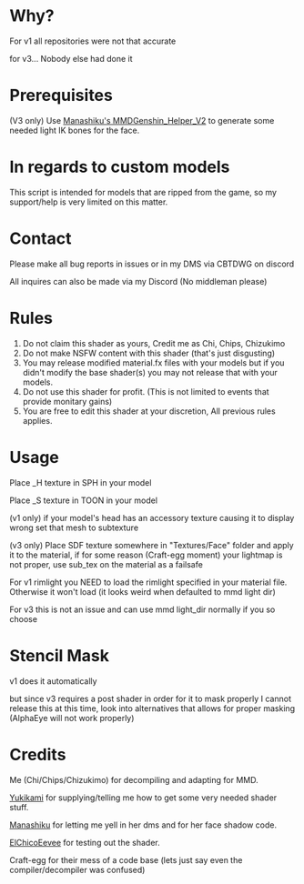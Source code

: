 # Why?

For v1 all repositories were not that accurate

for v3... Nobody else had done it

# Prerequisites 

(V3 only) Use [Manashiku's MMDGenshin_Helper_V2](https://github.com/Manashiku/MMDGenshin/releases) to generate some needed light IK bones for the face.

# In regards to custom models

This script is intended for models that are ripped from the game, so my support/help is very limited on this matter.

# Contact

Please make all bug reports in issues or in my DMS via CBTDWG on discord

All inquires can also be made via my Discord (No middleman please)

# Rules

1. Do not claim this shader as yours, Credit me as Chi, Chips, Chizukimo
2. Do not make NSFW content with this shader (that's just disgusting)
3. You may release modified material.fx files with your models but if you didn't modify the base shader(s) you may not release that with your models.
4. Do not use this shader for profit. (This is not limited to events that provide monitary gains)
5. You are free to edit this shader at your discretion, All previous rules applies.

# Usage

Place _H texture in SPH in your model

Place _S texture in TOON in your model

(v1 only) if your model's head has an accessory texture causing it to display wrong set that mesh to subtexture

(v3 only) Place SDF texture somewhere in "Textures/Face" folder and apply it to the material, if for some reason (Craft-egg moment) your lightmap is not proper, use sub_tex on the material as a failsafe

For v1 rimlight you NEED to load the rimlight specified in your material file. Otherwise it won't load (it looks weird when defaulted to mmd light dir)

For v3 this is not an issue and can use mmd light_dir normally if you so choose

# Stencil Mask

v1 does it automatically

but since v3 requires a post shader in order for it to mask properly I cannot release this at this time, look into alternatives that allows for proper masking (AlphaEye will not work properly)


# Credits

Me (Chi/Chips/Chizukimo) for decompiling and adapting for MMD.

[Yukikami](https://twitter.com/Yukikami_Kris) for supplying/telling me how to get some very needed shader stuff.

[Manashiku](https://github.com/Manashiku) for letting me yell in her dms and for her face shadow code.

[ElChicoEevee](https://twitter.com/ElChicoEevee) for testing out the shader.

Craft-egg for their mess of a code base (lets just say even the compiler/decompiler was confused)
